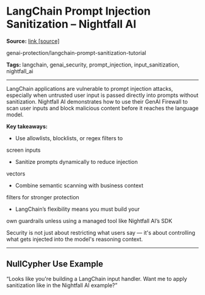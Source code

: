 # LangChain Prompt Injection Sanitization – Nightfall AI

**Source:** [link [source]]( https://help.nightfall.ai/nightfall-firewall-for-ai/tutorials)

genai-protection/langchain-prompt-sanitization-tutorial

**Tags:** langchain, genai_security, prompt_injection, input_sanitization, nightfall_ai

---

LangChain applications are vulnerable to prompt injection attacks, especially when untrusted user input is passed directly into prompts without sanitization. Nightfall AI demonstrates how to use their GenAI Firewall to scan user inputs and block malicious content before it reaches the language model.

**Key takeaways:**

- Use allowlists, blocklists, or regex filters to

screen inputs

- Sanitize prompts dynamically to reduce injection

vectors

- Combine semantic scanning with business context

filters for stronger protection

- LangChain’s flexibility means you must build your

own guardrails unless using a managed tool like Nightfall AI’s SDK

Security is not just about restricting what users say — it's about controlling what gets injected into the model's reasoning context.

---

## NullCypher Use Example

“Looks like you're building a LangChain input handler. Want me to apply sanitization like in the Nightfall AI example?”
